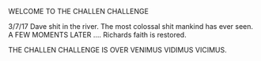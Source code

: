 WELCOME TO THE CHALLEN CHALLENGE

3/7/17 Dave shit in the river. The most colossal shit mankind has ever seen.
A FEW MOMENTS LATER ....
Richards faith is restored.

THE CHALLEN CHALLENGE IS OVER VENIMUS VIDIMUS VICIMUS.